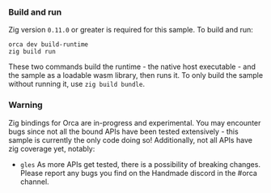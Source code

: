 ### Build and run
Zig version `0.11.0` or greater is required for this sample. To build and run:
```
orca dev build-runtime
zig build run
```

These two commands build the runtime - the native host executable - and the sample as a loadable wasm library, then runs it. To only build the sample without running it, use `zig build bundle`.

### Warning
Zig bindings for Orca are in-progress and experimental. You may encounter bugs since not all the bound APIs have been tested extensively - this sample is currently the only code doing so! Additionally, not all APIs have zig coverage yet, notably:
* `gles`
As more APIs get tested, there is a possibility of breaking changes. Please report any bugs you find on the Handmade discord in the #orca channel.
